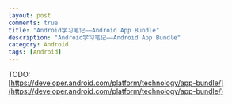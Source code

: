 ```yaml
---
layout: post
comments: true
title: "Android学习笔记——Android App Bundle"
description: "Android学习笔记——Android App Bundle"
category: Android
tags: [Android]
---
```


TODO:    
[https://developer.android.com/platform/technology/app-bundle/](https://developer.android.com/platform/technology/app-bundle/)

